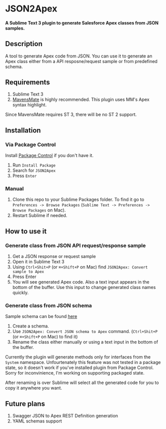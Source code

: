 # JSON2Apex 
#### A Sublime Text 3 plugin to generate Salesforce Apex classes from JSON samples.

## Description
A tool to generate Apex code from JSON. You can use it to generate an Apex class either from a API resposne/request sample or from predefined schema.

## Requirements
1. Sublime Text 3
2. [MavensMate](http://mavensmate.com/ "MavensMate") is highly recommended. This plugin uses MM's Apex syntax highlight.

Since MavensMate requires ST 3, there will be no ST 2 support.

## Installation
### Via Package Control
Install [Package Control](https://packagecontrol.io/installation) if you don't have it.

1. Run `Install Package`
2. Search for `JSON2Apex`
3. Press `Enter`

### Manual

1. Clone this repo to your Sublime Packages folder. To find it go to `Preferences -> Browse Packages` (`Sublime Text -> Preferences -> Browse Packages` on Mac).
2. Restart Sublime if needed.

## How to use it
### Generate class from JSON API request/response sample
1. Get a JSON response or request sample
2. Open it in Sublime Text 3
3. Using `Ctrl+Shit+P` (or `⌘+Shift+P` on Mac) find `JSON2Apex: Convert sample to Apex`
4. Press Enter
5. You will see generated Apex code. Also a text input appears in the bottom of the buffer. Use this input to change generated class names quickly.

### Generate class from JSON schema
Sample schema can be found [here](https://github.com/nchursin/json2apex/blob/master/schema_sample.json "Schema Sample")

1. Create a schema.
2. Use `JSON2Apex: Convert JSON schema to Apex` command. (`Ctrl+Shit+P` (or `⌘+Shift+P` on Mac) to find it)
3. Rename the class either manually or using a text input in the bottom of the buffer.

Currently the plugin will generate methods only for interfaces from the `System` namespace. 
Unfourtenately this feature was not tested in a package state, so it doesn't work if you've installed plugin from Package Control. Sorry for inconvinience, I'm working on supporting packaged state.

After renaming is over Sublime will select all the generated code for you to copy it anywhere you want.

## Future plans

1. Swagger JSON to Apex REST Definition generation
2. YAML schemas support
